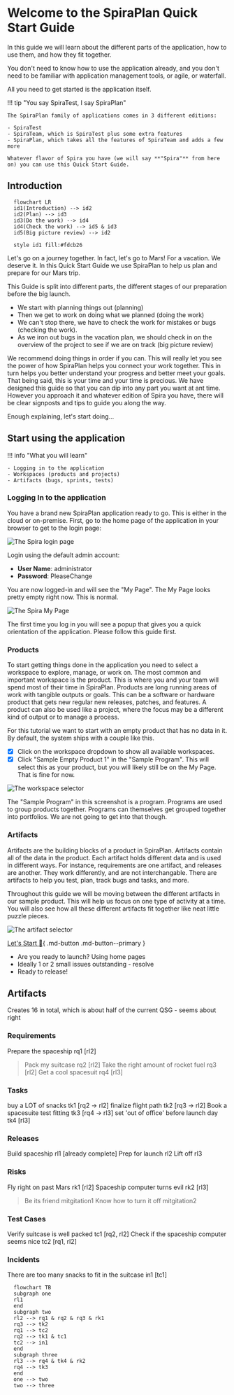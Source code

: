 # Welcome to the SpiraPlan Quick Start Guide
In this guide we will learn about the different parts of the application, how to use them, and how they fit together. 

You don't need to know how to use the application already, and you don't need to be familiar with application management tools, or agile, or waterfall.

All you need to get started is the application itself.

!!! tip "You say SpiraTest, I say SpiraPlan"

    The SpiraPlan family of applications comes in 3 different editions:

    - SpiraTest
    - SpiraTeam, which is SpiraTest plus some extra features
    - SpiraPlan, which takes all the features of SpiraTeam and adds a few more

    Whatever flavor of Spira you have (we will say **"Spira"** from here on) you can use this Quick Start Guide. 


## Introduction
``` mermaid
  flowchart LR
  id1(Introduction) --> id2
  id2(Plan) --> id3
  id3(Do the work) --> id4
  id4(Check the work) --> id5 & id3
  id5(Big picture review) --> id2

  style id1 fill:#fdcb26
```

Let's go on a journey together. In fact, let's go to Mars! For a vacation. We deserve it. In this Quick Start Guide we use SpiraPlan to help us plan and prepare for our Mars trip. 

This Guide is split into different parts, the different stages of our preparation before the big launch. 

- We start with planning things out (planning)
- Then we get to work on doing what we planned (doing the work)
- We can't stop there, we have to check the work for mistakes or bugs (checking the work). 
- As we iron out bugs in the vacation plan, we should check in on the overview of the project to see if we are on track (big picture review) 

We recommend doing things in order if you can. This will really let you see the power of how SpiraPlan helps you connect your work together. This in turn helps you better understand your progress and better meet your goals. That being said, this is your time and your time is precious. We have designed this guide so that you can dip into any part you want at ant time. However you approach it and whatever edition of Spira you have, there will be clear signposts and tips to guide you along the way.

Enough explaining, let's start doing...


## Start using the application

!!! info "What you will learn"

    - Logging in to the application
    - Workspaces (products and projects)
    - Artifacts (bugs, sprints, tests)


### Logging In to the application

You have a brand new SpiraPlan application ready to go. This is either in the cloud or on-premise. First, go to the home page of the application in your browser to get to the login page:

![The Spira login page](img/01-intro-01.png)

Login using the default admin account:

- **User Name**: administrator
- **Password**: PleaseChange

You are now logged-in and will see the "My Page". The My Page looks pretty empty right now. This is normal.

![The Spira My Page](img/01-intro-02.png)

The first time you log in you will see a popup that gives you a quick orientation of the application. Please follow this guide first.


### Products
To start getting things done in the application you need to select a workspace to explore, manage, or work on. The most common and important workspace is the product. This is where you and your team will spend most of their time in SpiraPlan. Products are long running areas of work with tangible outputs or goals. This can be a software or hardware product that gets new regular new releases, patches, and features. A product can also be used like a project, where the focus may be a different kind of output or to manage a process.

For this tutorial we want to start with an empty product that has no data in it. By default, the system ships with a couple like this. 

- [x] Click on the workspace dropdown to show all available workspaces. 
- [x] Click "Sample Empty Product 1" in the "Sample Program". This will select this as your product, but you will likely still be on the My Page. That is fine for now. 

![The workspace selector](img/01-intro-03.png)

The "Sample Program" in this screenshot is a program. Programs are used to group products together. Programs can themselves get grouped together into portfolios. We are not going to get into that though.

### Artifacts
Artifacts are the building blocks of a product in SpiraPlan. Artifacts contain all of the data in the product. Each artifact holds different data and is used in different ways. For instance, requirements are one artifact, and releases are another. They work differently, and are not interchangable. There are artifacts to help you test, plan, track bugs and tasks, and more.

Throughout this guide we will be moving between the different artifacts in our sample product. This will help us focus on one type of activity at a time. You will also see how all these different artifacts fit together like neat little puzzle pieces.

![The artifact selector](img/01-intro-04.png)


[Let's Start :rocket:](./plan){ .md-button .md-button--primary }

- Are you ready to launch? Using home pages
- Ideally 1 or 2 small issues outstanding - resolve
- Ready to release!

## Artifacts
Creates 16 in total, which is about half of the current QSG - seems about right

### Requirements
Prepare the spaceship rq1 [rl2]
> Pack my suitcase rq2 [rl2]
> Take the right amount of rocket fuel rq3 [rl2]
Get a cool spacesuit rq4 [rl3]

### Tasks
buy a LOT of snacks tk1 [rq2 -> rl2]
finalize flight path tk2 [rq3 -> rl2]
Book a spacesuite test fitting tk3 [rq4 -> rl3]
set 'out of office' before launch day tk4 [rl3]

### Releases
Build spaceship rl1 [already complete]
Prep for launch rl2 
Lift off rl3

### Risks
Fly right on past Mars rk1 [rl2]
Spaceship computer turns evil rk2 [rl3]
> Be its friend mitgitation1
> Know how to turn it off mitgitation2

### Test Cases
Verify suitcase is well packed tc1 [rq2, rl2]
Check if the spaceship computer seems nice tc2 [rq1, rl2] 


### Incidents
There are too many snacks to fit in the suitcase in1 [tc1]

``` mermaid
  flowchart TB
  subgraph one
  rl1
  end
  subgraph two
  rl2 --> rq1 & rq2 & rq3 & rk1
  rq3 --> tk2
  rq1 --> tc2
  rq2 --> tk1 & tc1
  tc2 --> in1
  end
  subgraph three
  rl3 --> rq4 & tk4 & rk2
  rq4 --> tk3
  end
  one --> two
  two --> three
```